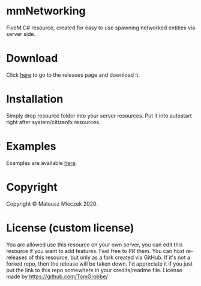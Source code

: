 # mmNetworking
FiveM C# resource, created for easy to use spawning networked entities via server side.

# Download
Click [here](https://github.com/mmleczek/mmNetworking/releases) to go to the releases page and download it.

# Installation
Simply drop resource folder into your server resources. Put it into autostart right after system/citizenfx resources.

# Examples
Examples are available [here](https://github.com/mmleczek/mmNetworking/blob/master/Examples.md).

# Copyright
Copyright © Mateusz Mleczek 2020.

# License (custom license)
You are allowed use this resource on your own server, you can edit this resource if you want to add features. Feel free to PR them.
You can host re-releases of this resource, but only as a fork created via GitHub. If it's not a forked repo, then the release will be taken down.
I'd appreciate it if you just put the link to this repo somewhere in your credits/readme file.
License made by https://github.com/TomGrobbe/
